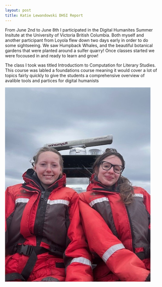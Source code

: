 ```yaml
---
layout: post
title: Katie Lewandowski DHSI Report
---
```


From June 2nd to June 8th I participated in the Digital Humanites Summer Insitute at the University of Victoria British Columbia. Both myself and another participant from Loyola flew down two days early in order to do some sightseeing. We saw Humpback Whales, and the beautiful botanical gardens that were planted around a sulfer quarry! Once classes started we were focoused in and ready to learn and grow! 

The class I took was titled Introductiom to Computation for Literary Studies. This course was labled a foundations course meaning it would cover a lot of topics fairly quickly to give the students a comprehensive overview of avalible tools and partices for digital humanists 

![](/assets/image/whales.jpg)